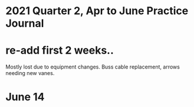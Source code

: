 # 2021 Quarter 2, Apr to June Practice Journal

# re-add first 2 weeks..
Mostly lost due to equipment changes. Buss cable replacement, arrows needing new vanes.

# June 14

